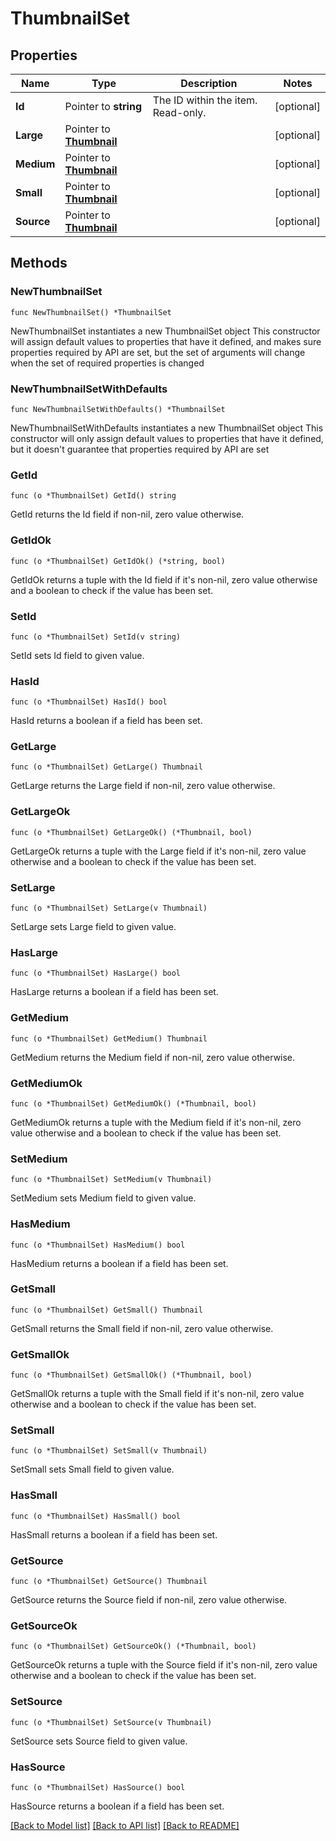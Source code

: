 # ThumbnailSet

## Properties

Name | Type | Description | Notes
------------ | ------------- | ------------- | -------------
**Id** | Pointer to **string** | The ID within the item. Read-only. | [optional] 
**Large** | Pointer to [**Thumbnail**](Thumbnail.md) |  | [optional] 
**Medium** | Pointer to [**Thumbnail**](Thumbnail.md) |  | [optional] 
**Small** | Pointer to [**Thumbnail**](Thumbnail.md) |  | [optional] 
**Source** | Pointer to [**Thumbnail**](Thumbnail.md) |  | [optional] 

## Methods

### NewThumbnailSet

`func NewThumbnailSet() *ThumbnailSet`

NewThumbnailSet instantiates a new ThumbnailSet object
This constructor will assign default values to properties that have it defined,
and makes sure properties required by API are set, but the set of arguments
will change when the set of required properties is changed

### NewThumbnailSetWithDefaults

`func NewThumbnailSetWithDefaults() *ThumbnailSet`

NewThumbnailSetWithDefaults instantiates a new ThumbnailSet object
This constructor will only assign default values to properties that have it defined,
but it doesn't guarantee that properties required by API are set

### GetId

`func (o *ThumbnailSet) GetId() string`

GetId returns the Id field if non-nil, zero value otherwise.

### GetIdOk

`func (o *ThumbnailSet) GetIdOk() (*string, bool)`

GetIdOk returns a tuple with the Id field if it's non-nil, zero value otherwise
and a boolean to check if the value has been set.

### SetId

`func (o *ThumbnailSet) SetId(v string)`

SetId sets Id field to given value.

### HasId

`func (o *ThumbnailSet) HasId() bool`

HasId returns a boolean if a field has been set.

### GetLarge

`func (o *ThumbnailSet) GetLarge() Thumbnail`

GetLarge returns the Large field if non-nil, zero value otherwise.

### GetLargeOk

`func (o *ThumbnailSet) GetLargeOk() (*Thumbnail, bool)`

GetLargeOk returns a tuple with the Large field if it's non-nil, zero value otherwise
and a boolean to check if the value has been set.

### SetLarge

`func (o *ThumbnailSet) SetLarge(v Thumbnail)`

SetLarge sets Large field to given value.

### HasLarge

`func (o *ThumbnailSet) HasLarge() bool`

HasLarge returns a boolean if a field has been set.

### GetMedium

`func (o *ThumbnailSet) GetMedium() Thumbnail`

GetMedium returns the Medium field if non-nil, zero value otherwise.

### GetMediumOk

`func (o *ThumbnailSet) GetMediumOk() (*Thumbnail, bool)`

GetMediumOk returns a tuple with the Medium field if it's non-nil, zero value otherwise
and a boolean to check if the value has been set.

### SetMedium

`func (o *ThumbnailSet) SetMedium(v Thumbnail)`

SetMedium sets Medium field to given value.

### HasMedium

`func (o *ThumbnailSet) HasMedium() bool`

HasMedium returns a boolean if a field has been set.

### GetSmall

`func (o *ThumbnailSet) GetSmall() Thumbnail`

GetSmall returns the Small field if non-nil, zero value otherwise.

### GetSmallOk

`func (o *ThumbnailSet) GetSmallOk() (*Thumbnail, bool)`

GetSmallOk returns a tuple with the Small field if it's non-nil, zero value otherwise
and a boolean to check if the value has been set.

### SetSmall

`func (o *ThumbnailSet) SetSmall(v Thumbnail)`

SetSmall sets Small field to given value.

### HasSmall

`func (o *ThumbnailSet) HasSmall() bool`

HasSmall returns a boolean if a field has been set.

### GetSource

`func (o *ThumbnailSet) GetSource() Thumbnail`

GetSource returns the Source field if non-nil, zero value otherwise.

### GetSourceOk

`func (o *ThumbnailSet) GetSourceOk() (*Thumbnail, bool)`

GetSourceOk returns a tuple with the Source field if it's non-nil, zero value otherwise
and a boolean to check if the value has been set.

### SetSource

`func (o *ThumbnailSet) SetSource(v Thumbnail)`

SetSource sets Source field to given value.

### HasSource

`func (o *ThumbnailSet) HasSource() bool`

HasSource returns a boolean if a field has been set.


[[Back to Model list]](../README.md#documentation-for-models) [[Back to API list]](../README.md#documentation-for-api-endpoints) [[Back to README]](../README.md)


